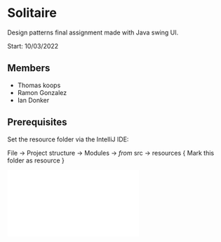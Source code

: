 # Solitaire

Design patterns final assignment made with Java swing UI.

Start: 10/03/2022

## Members

* Thomas koops
* Ramon Gonzalez
* Ian Donker

## Prerequisites

Set the resource folder via the IntelliJ IDE:

File -> Project structure -> Modules -> _from_ src -> resources { Mark this folder as resource }

![Class diagram](SolitaireDiagram.pdf)
